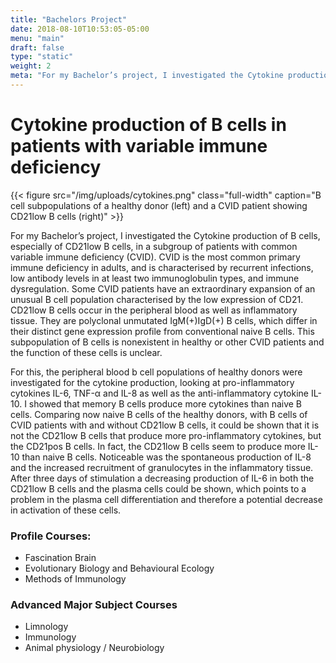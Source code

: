 ```yaml
---
title: "Bachelors Project"
date: 2018-08-10T10:53:05-05:00
menu: "main"
draft: false
type: "static"
weight: 2
meta: "For my Bachelor’s project, I investigated the Cytokine production of B cells, especially of CD21low B cells, in a subgroup of patients with common variable immune deficiency (CVID)."
---
```

# Cytokine production of B cells in patients with variable immune deficiency

{{< figure src="/img/uploads/cytokines.png" class="full-width" caption="B cell subpopulations of a healthy donor (left) and a CVID patient showing CD21low B cells (right)" >}}

For my Bachelor’s project, I investigated the Cytokine production of B cells, especially of CD21low B cells, in a subgroup of patients with common variable immune deficiency (CVID). CVID is the most common primary immune deficiency in adults, and is characterised by recurrent infections, low antibody levels in at least two immunoglobulin types, and immune dysregulation. Some CVID patients have an extraordinary expansion of an unusual B cell population characterised by the low expression of CD21. CD21low B cells occur in the peripheral blood as well as inflammatory tissue. They are polyclonal unmutated IgM(+)IgD(+) B cells, which differ in their distinct gene expression profile from conventional naive B cells. This subpopulation of B cells is nonexistent in healthy or other CVID patients and the function of these cells is unclear.

For this, the peripheral blood b cell populations of healthy donors were investigated for the cytokine production, looking at pro-inflammatory cytokines IL-6, TNF-α and IL-8 as well as the anti-inflammatory cytokine IL-10. I showed that memory B cells produce more cytokines than naive B cells. Comparing now naive B cells of the healthy donors, with B cells of CVID patients with and without CD21low B cells, it could be shown that it is not the CD21low B cells that produce more pro-inflammatory cytokines, but the CD21pos B cells. In fact, the CD21low B cells seem to produce more IL-10 than naive B cells. Noticeable was the spontaneous production of IL-8 and the increased recruitment of granulocytes in the inflammatory tissue. After three days of stimulation a decreasing production of IL-6 in both the CD21low B cells and the plasma cells could be shown, which points to a problem in the plasma cell differentiation and therefore a potential decrease in activation of these cells.


### Profile Courses:

* Fascination Brain
* Evolutionary Biology and Behavioural Ecology
* Methods of Immunology

### Advanced Major Subject Courses

* Limnology
* Immunology
* Animal physiology / Neurobiology
